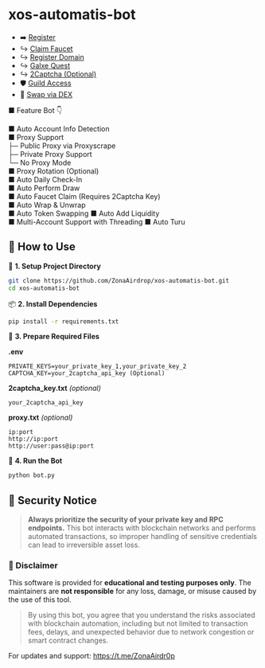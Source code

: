 # xos-automatis-bot

- ➡️ [Register](https://x.ink/A6RUFB)
- ↪️ [Claim Faucet](https://faucet.x.ink/)
- ↪️ [Register Domain](https://openid.network/name/)
- ↪️ [Galxe Quest](https://app.galxe.com/quest/xos/GC7oAtmUzk)
- ↪️ [2Captcha (Optional)](https://2captcha.com/enterpage)
- 🛡️ [Guild Access](https://guild.xyz/xos)
- 🔁 [Swap via DEX](https://dex.x.ink/swap)

■ Feature Bot 👇

■ Auto Account Info Detection  
■ Proxy Support  
   ├─ Public Proxy via Proxyscrape  
   ├─ Private Proxy Support  
   └─ No Proxy Mode  
■ Proxy Rotation (Optional)  
■ Auto Daily Check-In  
■ Auto Perform Draw  
■ Auto Faucet Claim (Requires 2Captcha Key)  
■ Auto Wrap & Unwrap  
■ Auto Token Swapping 
■ Auto Add Liquidity   
■ Multi-Account Support with Threading 
■ Auto Turu       

## 🔧 How to Use

📁 **1. Setup Project Directory**

```bash
git clone https://github.com/ZonaAirdrop/xos-automatis-bot.git
cd xos-automatis-bot
```

📦 **2. Install Dependencies**

```bash
pip install -r requirements.txt
```

📝 **3. Prepare Required Files**

**.env**

```
PRIVATE_KEYS=your_private_key_1,your_private_key_2
CAPTCHA_KEY=your_2captcha_api_key (Optional)
```

**2captcha\_key.txt** *(optional)*

```
your_2captcha_api_key
```

**proxy.txt** *(optional)*

```
ip:port
http://ip:port
http://user:pass@ip:port
```

🚀 **4. Run the Bot**

```bash
python bot.py
```

## 🔐 Security Notice

> **Always prioritize the security of your private key and RPC endpoints.**
> This bot interacts with blockchain networks and performs automated transactions, so improper handling of sensitive credentials can lead to irreversible asset loss.

### 🚫 Disclaimer

This software is provided for **educational and testing purposes only**.
The maintainers are **not responsible** for any loss, damage, or misuse caused by the use of this tool.

> By using this bot, you agree that you understand the risks associated with blockchain automation, including but not limited to transaction fees, delays, and unexpected behavior due to network congestion or smart contract changes.

For updates and support: https://t.me/ZonaAirdr0p

